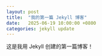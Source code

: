 ```yaml
---
layout: post
title:  "我的第一篇 Jekyll 博客"
date:   2025-06-19 10:00:00 +0800
categories: jekyll update
---
```


这是我用 Jekyll 创建的第一篇博客！
